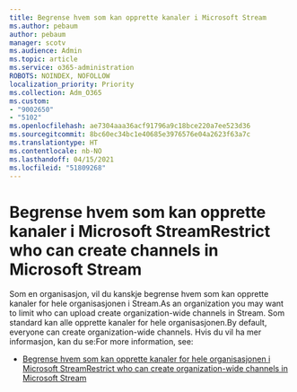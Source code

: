 ```yaml
---
title: Begrense hvem som kan opprette kanaler i Microsoft Stream
ms.author: pebaum
author: pebaum
manager: scotv
ms.audience: Admin
ms.topic: article
ms.service: o365-administration
ROBOTS: NOINDEX, NOFOLLOW
localization_priority: Priority
ms.collection: Adm_O365
ms.custom:
- "9002650"
- "5102"
ms.openlocfilehash: ae7304aaa36acf91796a9c18bce220a7ee523d36
ms.sourcegitcommit: 8bc60ec34bc1e40685e3976576e04a2623f63a7c
ms.translationtype: HT
ms.contentlocale: nb-NO
ms.lasthandoff: 04/15/2021
ms.locfileid: "51809268"
---
```

# <a name="restrict-who-can-create-channels-in-microsoft-stream"></a><span data-ttu-id="a189e-102">Begrense hvem som kan opprette kanaler i Microsoft Stream</span><span class="sxs-lookup"><span data-stu-id="a189e-102">Restrict who can create channels in Microsoft Stream</span></span>

<span data-ttu-id="a189e-103">Som en organisasjon, vil du kanskje begrense hvem som kan opprette kanaler for hele organisasjonen i Stream.</span><span class="sxs-lookup"><span data-stu-id="a189e-103">As an organization you may want to limit who can upload create organization-wide channels in Stream.</span></span> <span data-ttu-id="a189e-104">Som standard kan alle opprette kanaler for hele organisasjonen.</span><span class="sxs-lookup"><span data-stu-id="a189e-104">By default, everyone can create organization-wide channels.</span></span> <span data-ttu-id="a189e-105">Hvis du vil ha mer informasjon, kan du se:</span><span class="sxs-lookup"><span data-stu-id="a189e-105">For more information, see:</span></span>

- [<span data-ttu-id="a189e-106">Begrense hvem som kan opprette kanaler for hele organisasjonen i Microsoft Stream</span><span class="sxs-lookup"><span data-stu-id="a189e-106">Restrict who can create organization-wide channels in Microsoft Stream</span></span>](https://docs.microsoft.com/stream/restrict-companywide-channels)
